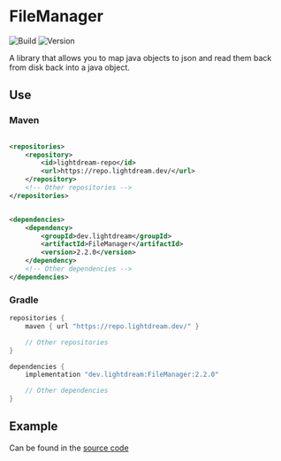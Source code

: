 # FileManager

![Build](../../actions/workflows/build.yml/badge.svg)
![Version](https://img.shields.io/badge/Version-2.2.0-red.svg)

A library that allows you to map java objects to json and read them back from disk back into a java object.

## Use

### Maven

```xml

<repositories>
    <repository>
        <id>lightdream-repo</id>
        <url>https://repo.lightdream.dev/</url>
    </repository>
    <!-- Other repositories -->
</repositories>
```

```xml

<dependencies>
    <dependency>
        <groupId>dev.lightdream</groupId>
        <artifactId>FileManager</artifactId>
        <version>2.2.0</version>
    </dependency>
    <!-- Other dependencies -->
</dependencies>
```

### Gradle

```groovy
repositories {
    maven { url "https://repo.lightdream.dev/" }

    // Other repositories
}

dependencies {
    implementation "dev.lightdream:FileManager:2.2.0"

    // Other dependencies
}
```

## Example

Can be found in the [source code](/src/main/java/dev/lightdream/filemanager/example)
